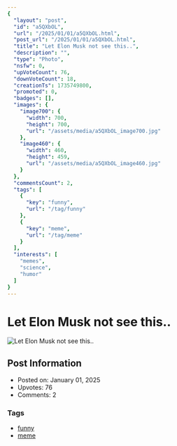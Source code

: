 ```yaml
---
{
  "layout": "post",
  "id": "a5QXbOL",
  "url": "/2025/01/01/a5QXbOL.html",
  "post_url": "/2025/01/01/a5QXbOL.html",
  "title": "Let Elon Musk not see this..",
  "description": "",
  "type": "Photo",
  "nsfw": 0,
  "upVoteCount": 76,
  "downVoteCount": 18,
  "creationTs": 1735749800,
  "promoted": 0,
  "badges": [],
  "images": {
    "image700": {
      "width": 700,
      "height": 700,
      "url": "/assets/media/a5QXbOL_image700.jpg"
    },
    "image460": {
      "width": 460,
      "height": 459,
      "url": "/assets/media/a5QXbOL_image460.jpg"
    }
  },
  "commentsCount": 2,
  "tags": [
    {
      "key": "funny",
      "url": "/tag/funny"
    },
    {
      "key": "meme",
      "url": "/tag/meme"
    }
  ],
  "interests": [
    "memes",
    "science",
    "humor"
  ]
}
---
```


# Let Elon Musk not see this..

![Let Elon Musk not see this..](/assets/media/a5QXbOL_image700.jpg)

## Post Information

- Posted on: January 01, 2025
- Upvotes: 76
- Comments: 2

### Tags

- [funny](/tag/funny)
- [meme](/tag/meme)
